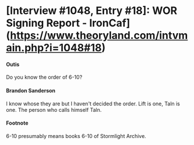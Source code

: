 # [Interview #1048, Entry #18]: WOR Signing Report - IronCaf](https://www.theoryland.com/intvmain.php?i=1048#18)

#### Outis

Do you know the order of 6-10?

#### Brandon Sanderson

I know whose they are but I haven't decided the order. Lift is one, Taln is one. The person who calls himself Taln.

#### Footnote

6-10 presumably means books 6-10 of Stormlight Archive.

